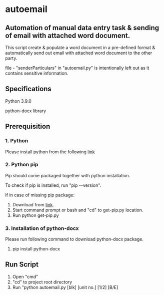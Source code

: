 # autoemail
## Automation of manual data entry task & sending of email with attached word document.

This script create & populate a word document in a pre-defined format & automatically send out email with attached word document to the other party.

file - "senderParticulars" in "autoemail.py" is intentionally left out as it contains sensitive information.

## Specifications
Python 3.9.0

python-docx library

## Prerequisition
### 1. Python
Please install python from the following [link](https://www.python.org/ftp/python/3.9.0/python-3.9.0-amd64.exe)

### 2. Python pip 
Pip should come packaged together with python installation.

To check if pip is installed, run "pip --version".

If in case of missing pip package:
1. Download from [link](https://bootstrap.pypa.io/get-pip.py).
2. Start command prompt or bash and "cd" to get-pip.py location.
3. Run python get-pip.py

### 3. Installation of python-docx
Please run following command to download python-docx package.
1. pip install python-docx

## Run Script
1. Open "cmd"
2. "cd" to project root directory 
3. Run "python autoemail.py [blk] [unit no.] [1/2] [B/E]

